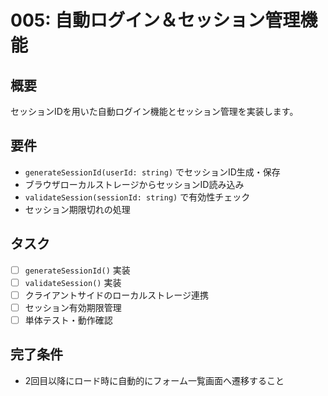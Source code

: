 # 005: 自動ログイン＆セッション管理機能

## 概要
セッションIDを用いた自動ログイン機能とセッション管理を実装します。

## 要件
- `generateSessionId(userId: string)` でセッションID生成・保存
- ブラウザローカルストレージからセッションID読み込み
- `validateSession(sessionId: string)` で有効性チェック
- セッション期限切れの処理

## タスク
- [ ] `generateSessionId()` 実装
- [ ] `validateSession()` 実装
- [ ] クライアントサイドのローカルストレージ連携
- [ ] セッション有効期限管理
- [ ] 単体テスト・動作確認

## 完了条件
- 2回目以降にロード時に自動的にフォーム一覧画面へ遷移すること
